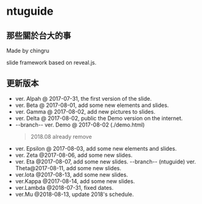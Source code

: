 # ntuguide

## 那些關於台大的事

Made by chingru

slide framework based on reveal.js.

## 更新版本

- ver. Alpah @ 2017-07-31, the first version of the slide.
- ver. Beta @ 2017-08-01, add some new elements and slides.
- ver. Gamma @ 2017-08-02, add new pictures to slides.
- ver. Delta @ 2017-08-02, public the Demo version on the internet.
- --branch-- ver. Demo @ 2017-08-02 (./demo.html)
	>2018.08 already remove
- ver. Epsilon @ 2017-08-03, add some new elements and slides.
- ver. Zeta @2017-08-06, add some new slides.
- ver. Eta @2017-08-07, add some new slides.
--branch-- (ntuguide) ver. Theta@2017-08-11, add some new slides.
- ver.Iota @2017-08-13, add some new slides.
- ver.Kappa @2017-08-14, add some new slides.
- ver.Lambda @2018-07-31, fixed dates.
- ver.Mu @2018-08-13, update 2018's schedule.

